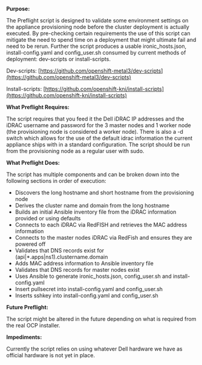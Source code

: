 **Purpose:**

The Preflight script is designed to validate some environment settings on the appliance provisioning node before the cluster deployment is actually executed.  By pre-checking certain requirements the use of this script can mitigate the need to spend time on a deployment that might ultimate fail and need to be rerun.  Further the script produces a usable ironic\_hosts.json, install-config.yaml and config\_user.sh consumed by current methods of deployment: dev-scripts or install-scripts.

Dev-scripts: [https://github.com/openshift-metal3/dev-scripts](https://github.com/openshift-metal3/dev-scripts)

Install-scripts: [https://github.com/openshift-kni/install-scripts](https://github.com/openshift-kni/install-scripts)

**What Preflight Requires:**

The script requires that you feed it the Dell iDRAC IP addresses and the iDRAC username and password for the 3 master nodes and 1 worker node (the provisioning node is considered a worker node).   There is also a -d switch which allows for the use of the default idrac information the current appliance ships with in a standard configuration.   The script should be run from the provisioning node as a regular user with sudo.

**What Preflight Does:**

The script has multiple components and can be broken down into the following sections in order of execution:

- Discovers the long hostname and short hostname from the provisioning node
- Derives the cluster name and domain from the long hostname
- Builds an initial Ansible inventory file from the iDRAC information provided or using defaults
- Connects to each iDRAC via RedFISH and retrieves the MAC address information
- Connects to the master nodes iDRAC via RedFish and ensures they are powered off
- Validates that DNS records exist for (api|\*.apps|ns1).clustername.domain
- Adds MAC address information to Ansible inventory file
- Validates that DNS records for master nodes exist
- Uses Ansible to generate ironic\_hosts.json, config\_user.sh and install-config.yaml
- Insert pullsecret into install-config.yaml and config\_user.sh
- Inserts sshkey into install-config.yaml and config\_user.sh

**Future Preflight:**

The script might be altered in the future depending on what is required from the real OCP installer.

**Impediments:**

Currently the script relies on using whatever Dell hardware we have as official hardware is not yet in place.

